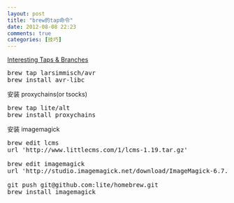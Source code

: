 ```yaml
---
layout: post
title: "brew的tap命令"
date: 2012-08-08 22:23
comments: true
categories: [技巧]
---
```


[Interesting Taps & Branches](https://github.com/mxcl/homebrew/wiki/Interesting-Taps-%26-Branches)

<pre>
brew tap larsimmisch/avr
brew install avr-libc
</pre>

安装 proxychains(or tsocks)

<pre>
brew tap lite/alt
brew install proxychains
</pre>
    
安装 imagemagick

<pre>
brew edit lcms
url 'http://www.littlecms.com/1/lcms-1.19.tar.gz'

brew edit imagemagick
url 'http://studio.imagemagick.net/download/ImageMagick-6.7.8-8.tar.bz2'

git push git@github.com:lite/homebrew.git
brew install imagemagick
</pre>
    